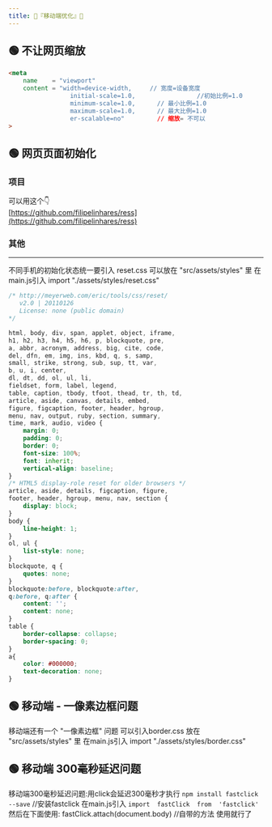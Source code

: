 ```yaml
---
title: 🍇『移动端优化』🍇
---
```



## 🟢 不让网页缩放
```html
<meta
	name    = "viewport" 
	content = "width=device-width,     // 宽度=设备宽度
				 initial-scale=1.0,                 //初始比例=1.0
				 minimum-scale=1.0,      // 最小比例=1.0
				 maximum-scale=1.0,      // 最大比例=1.0
				 er-scalable=no"         // 缩放= 不可以
>
```   

## 🟢 网页页面初始化

### 项目
可以用这个👇  
[https://github.com/filipelinhares/ress](https://github.com/filipelinhares/ress)


### 其他
---
不同手机的初始化状态统一要引入 reset.css
可以放在 "src/assets/styles" 里
在main.js引入 import "./assets/styles/reset.css"
```css
/* http://meyerweb.com/eric/tools/css/reset/ 
   v2.0 | 20110126
   License: none (public domain)
*/

html, body, div, span, applet, object, iframe,
h1, h2, h3, h4, h5, h6, p, blockquote, pre,
a, abbr, acronym, address, big, cite, code,
del, dfn, em, img, ins, kbd, q, s, samp,
small, strike, strong, sub, sup, tt, var,
b, u, i, center,
dl, dt, dd, ol, ul, li,
fieldset, form, label, legend,
table, caption, tbody, tfoot, thead, tr, th, td,
article, aside, canvas, details, embed, 
figure, figcaption, footer, header, hgroup, 
menu, nav, output, ruby, section, summary,
time, mark, audio, video {
	margin: 0;
	padding: 0;
	border: 0;
	font-size: 100%;
	font: inherit;
	vertical-align: baseline;
}
/* HTML5 display-role reset for older browsers */
article, aside, details, figcaption, figure, 
footer, header, hgroup, menu, nav, section {
	display: block;
}
body {
	line-height: 1;
}
ol, ul {
	list-style: none;
}
blockquote, q {
	quotes: none;
}
blockquote:before, blockquote:after,
q:before, q:after {
	content: '';
	content: none;
}
table {
	border-collapse: collapse;
	border-spacing: 0;
}
a{
	color: #000000;
	text-decoration: none;
}
```   

## 🟢 移动端 - 一像素边框问题  
移动端还有一个  "一像素边框"  问题
可以引入border.css
放在 "src/assets/styles" 里
在main.js引入 import "./assets/styles/border.css"   

## 🟢 移动端 300毫秒延迟问题  
移动端300毫秒延迟问题:用click会延迟300毫秒才执行
`npm install fastclick --save`    //安装fastclick
在main.js引入 `import  fastClick  from  'fastclick'`
然后在下面使用: fastClick.attach(document.body)   //自带的方法 使用就行了